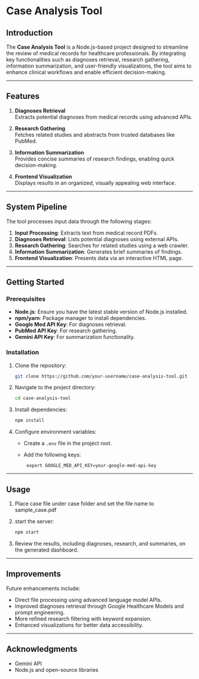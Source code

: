# Case Analysis Tool

## Introduction

The **Case Analysis Tool** is a Node.js-based project designed to streamline the review of medical records for healthcare professionals. By integrating key functionalities such as diagnoses retrieval, research gathering, information summarization, and user-friendly visualizations, the tool aims to enhance clinical workflows and enable efficient decision-making.

---

## Features

1. **Diagnoses Retrieval**  
   Extracts potential diagnoses from medical records using advanced APIs.

2. **Research Gathering**  
   Fetches related studies and abstracts from trusted databases like PubMed.

3. **Information Summarization**  
   Provides concise summaries of research findings, enabling quick decision-making.

4. **Frontend Visualization**  
   Displays results in an organized, visually appealing web interface.

---

## System Pipeline

The tool processes input data through the following stages:

1. **Input Processing**: Extracts text from medical record PDFs.
2. **Diagnoses Retrieval**: Lists potential diagnoses using external APIs.
3. **Research Gathering**: Searches for related studies using a web crawler.
4. **Information Summarization**: Generates brief summaries of findings.
5. **Frontend Visualization**: Presents data via an interactive HTML page.

---

## Getting Started

### Prerequisites

- **Node.js**: Ensure you have the latest stable version of Node.js installed.
- **npm/yarn**: Package manager to install dependencies.
- **Google Med API Key**: For diagnoses retrieval.
- **PubMed API Key**: For research gathering.
- **Gemini API Key**: For summarization functionality.

### Installation

1. Clone the repository:

   ```bash
   git clone https://github.com/your-username/case-analysis-tool.git
   ```

2. Navigate to the project directory:

   ```bash
   cd case-analysis-tool
   ```

3. Install dependencies:

   ```bash
   npm install
   ```

4. Configure environment variables:
   - Create a `.env` file in the project root.
   - Add the following keys:
  
     ```env
      export GOOGLE_MED_API_KEY=your-google-med-api-key

     ```

---

## Usage

1. Place case file under case folder and set the file name to sample_case.pdf
2. start the server:

   ```bash
   npm start
   ```

3. Review the results, including diagnoses, research, and summaries, on the generated dashboard.

---

## Improvements

Future enhancements include:

- Direct file processing using advanced language model APIs.
- Improved diagnoses retrieval through Google Healthcare Models and prompt engineering.
- More refined research filtering with keyword expansion.
- Enhanced visualizations for better data accessibility.

---

## Acknowledgments

- Gemini API
- Node.js and open-source libraries
